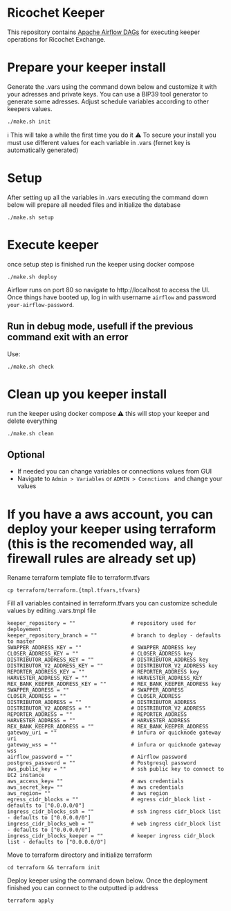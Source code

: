 # Ricochet Keeper
This repository contains [Apache Airflow DAGs](https://airflow.apache.org/docs/apache-airflow/stable/concepts/dags.html) for executing keeper operations for Ricochet Exchange.

# Prepare your keeper install
Generate the .vars using the command down below and customize it with your adresses and private keys.
You can use a BIP39 tool generator to generate some adresses.
Adjust schedule variables according to other keepers values.
```
./make.sh init

```
:information_source: This will take a while the first time you do it
:warning: To secure your install you must use different values for each variable in .vars (fernet key is automatically generated) 

# Setup
After setting up all the variables in .vars 
executing the command down below will prepare all needed files and initialize the database
```
./make.sh setup

```
# Execute keeper
once setup step is finished run the keeper using docker compose
```
./make.sh deploy

```
Airflow runs on port 80 so navigate to http://localhost to access the UI. Once things have booted up, log in with username `airflow` and password  `your-airflow-password`.

## Run in debug mode, usefull if the previous command exit with an error
Use:
```
./make.sh check
```
# Clean up you keeper install
run the keeper using docker compose
:warning: this will stop your keeper and delete everything

```
./make.sh clean

```

## Optional
* If needed you can change variables or connections values from GUI
* Navigate to `Admin > Variables`  or `ADMIN > Connctions ` and change your values

# If you have a aws account, you can deploy your keeper using terraform (this is the recomended way, all firewall rules are already set up)

Rename terraform template file to terraform.tfvars
```
cp terraform/terraform.{tmpl.tfvars,tfvars}
```

Fill  all variables contained in terraform.tfvars
you can customize schedule values by editing .vars.tmpl file 
```
keeper_repository = ""                  # repository used for deployement
keeper_repository_branch = ""           # branch to deploy - defaults to master
SWAPPER_ADDRESS_KEY = ""                # SWAPPER_ADDRESS key
CLOSER_ADDRESS_KEY = ""                 # CLOSER_ADDRESS key
DISTRIBUTOR_ADDRESS_KEY = ""            # DISTRIBUTOR_ADDRESS key
DISTRIBUTOR_V2_ADDRESS_KEY = ""         # DISTRIBUTOR_V2_ADDRESS key
REPORTER_ADDRESS_KEY = ""               # REPORTER_ADDRESS key
HARVESTER_ADDRESS_KEY = ""              # HARVESTER_ADDRESS_KEY
REX_BANK_KEEPER_ADDRESS_KEY = ""        # REX_BANK_KEEPER_ADDRESS key
SWAPPER_ADDRESS = ""                    # SWAPPER_ADDRESS
CLOSER_ADDRESS = ""                     # CLOSER_ADDRESS
DISTRIBUTOR_ADDRESS = ""                # DISTRIBUTOR_ADDRESS
DISTRIBUTOR_V2_ADDRESS = ""             # DISTRIBUTOR_V2_ADDRESS
REPORTER_ADDRESS = ""                   # REPORTER_ADDRESS
HARVESTER_ADDRESS = ""                  # HARVESTER_ADDRESS
REX_BANK_KEEPER_ADDRESS = ""            # REX_BANK_KEEPER_ADDRESS
gateway_uri = ""                        # infura or quicknode gateway uri
gateway_wss = ""                        # infura or quicknode gateway wss
airflow_password = ""                   # Airflow password
postgres_password = ""                  # Postgresql password
aws_public_key = ""                     # ssh public key to connect to EC2 instance
aws_access_key= ""                      # aws credentials
aws_secret_key= ""                      # aws credentials
aws_region= ""                          # aws region
egress_cidr_blocks = ""                 # egress cidr_block list - defaults to ["0.0.0.0/0"]
ingress_cidr_blocks_ssh = ""            # ssh ingress cidr_block list - defaults to ["0.0.0.0/0"] 
ingress_cidr_blocks_web = ""            # web ingress cidr_block list - defaults to ["0.0.0.0/0"] 
ingress_cidr_blocks_keeper = ""         # keeper ingress cidr_block list - defaults to ["0.0.0.0/0"] 
```

Move to terraform directory and initialize terraform
```
cd terraform && terraform init
```

Deploy keeper using the command down below. 
Once the deployment finished you can connect to the outputted ip address
```
terraform apply
```
